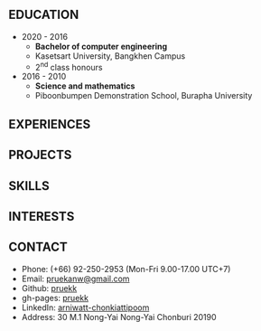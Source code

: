 ## EDUCATION

- 2020 - 2016   
    - **Bachelor of computer engineering**
    - Kasetsart University, Bangkhen Campus
    - 2<sup>nd</sup> class honours
- 2016 - 2010
    - **Science and mathematics**
    - Piboonbumpen Demonstration School, Burapha University

## EXPERIENCES

## PROJECTS

## SKILLS

## INTERESTS

## CONTACT

- Phone: (+66) 92-250-2953 (Mon-Fri 9.00-17.00 UTC+7)
- Email: pruekanw@gmail.com
- Github: [pruekk](https://github.com/pruekk/)
- gh-pages: [pruekk](https://pruekk.github.io/pruekk/)
- LinkedIn: [arniwatt-chonkiattipoom](https://www.linkedin.com/in/arniwatt-chonkiattipoom/)
- Address: 30 M.1 Nong-Yai Nong-Yai Chonburi 20190 
